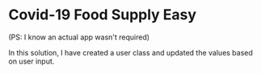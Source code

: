 # Covid-19 Food Supply Easy

(PS: I know an actual app wasn't required)

In this solution, I have created a user class and updated the values based on user input.
